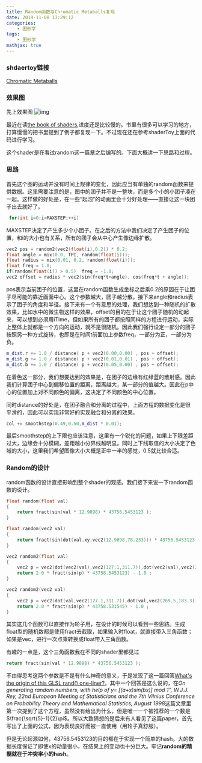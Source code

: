 ```yaml
---
title: Random函数与Chromatic Metaballs复现
date: 2019-11-08 17:29:12
categories:
    - 图形学
tags: 
    - 图形学
mathjax: true
---
```


### shdaertoy链接
[Chromatic Metaballs](https://www.shadertoy.com/view/MdjczK)

### 效果图
先上效果图
![img](https://s2.ax1x.com/2019/11/09/MeMDXQ.md.gif)


最近在读[the book of shaders](https://thebookofshaders.com/),进度还是比较慢的。书里有很多可以学习的地方，打算慢慢的把书里提到了例子都复现一下。不过现在还在参考shaderToy上面的代码进行学习。

这个shader是在看过random这一篇章之后编写的。下面大概讲一下思路和过程。
<!--more-->
### 思路
首先这个图的运动并没有时间上规律的变化，因此应当有单独的random函数来提供数据。这里需要注意的是，图中的团子并不是一整块，而是多个小的小团子凑在一起。这样做的好处是，在一些“起泡”的动画里会十分好处理——直接让这一块团子出去就好了。

```c++
 for(int i=0;i<MAXSTEP;++i)
 ```

 MAXSTEP决定了产生多少个小团子。在之后的方法中我们决定了产生团子的位置，和i的大小也有关系，所有的团子会从中心产生像边缘扩散。

 ```c++
vec2 pos = random2(vec2(float(i),0.2)) * 0.2;
float angle = mix(0.0, TPI, random(float(i)));
float radius = mix(0.01, 0.2, random(float(i)));
float freq = 1.0;
if(random(float(i)) > 0.5)	freq = -1.0;
vec2 offset = radius * vec2(sin(freq*t+angle), cos(freq*t + angle));
```
pos表示当前团子的位置，这里在random函数生成坐标之后乘0.2的原因在于让团子尽可能的靠近画面中心。这个参数越大，团子越分散。接下来angle和radius表示了团子的角度和半径。接下来有一个有意思的处理，我们想达到一种随机的扩散效果，比如水中的微生物这样的效果，offset的目的在于让这个团子随机的动起来，可以想到必须用iTime，但如果所有的团子都按照同样的方程进行运动，实际上整体上就都是一个方向的运动，就不是很随机。因此我们强行设定一部分的团子按照另一种方式旋转，也即是在时间t前面加上参数freq，一部分为正，一部分为负。

```c++
m_dist.r += 1.0 / distance( p + vec2(0.00,0.00) , pos + offset);
m_dist.g += 1.0 / distance( p + vec2(0.01,0.01) , pos + offset);
m_dist.b += 1.0 / distance( p + vec2(0.05,0.00) , pos + offset);
```

在着色这一部分，我们想要达到的效果是，在团子的边缘有红绿蓝的散射感。因此我们计算团子中心到偏移位置的距离，距离越大，某一部分的值越大。因此在p中心的位置加上对不同颜色的偏离，这决定了不同颜色的中心位置。

同时distance的好处是，在团子融合和分离的过程中，上面方程的数据变化是很平滑的，因此可以实现非常好的实现融合和分离的效果。

```c++
col += smoothstep(0.49,0.50,m_dist * 0.01);
```
最后smoothstep的上下限也应该注意，这里有一个锐化的问题，如果上下限差距过大，边缘会十分模糊，差距越小分界线越明显。同时上下线取值的大小决定了色域的大小，这里我们希望图像大小大概是正中一半的感觉，0.5就比较合适。

### Random的设计
random函数的设计直接影响到整个shader的观感。我们接下来说一下random函数的设计。

```c++
float random(float val)
{
	return fract(sin(val * 12.9898) * 43756.5453123 );
}

float random(vec2 val)
{
	return fract(sin(dot(val.xy,vec2(12.9898,78.233))) * 43756.5453123 );
}

vec2 random2(float val)
{
	vec2 p = vec2(dot(vec2(val),vec2(127.1,311.7)),dot(vec2(val),vec2(269.5,183.3)) );
    return 2.0 * fract(sin(p) * 43758.5453123) - 1.0 ;
}

vec2 random2(vec2 val)
{
	vec2 p = vec2(dot(val,vec2(127.1,311.7)),dot(val,vec2(269.5,183.3)) );
    return 2.0 * fract(sin(p) * 43758.531545) - 1.0 ;
}
```
其实这几个函数可以直接作为轮子用，在设计的时候可以看到一些思路。生成float型的随机数都是使用fract去截取，如果输入时float，就直接带入三角函数；如果是vec，进行一次点乘转换成float带入三角函数。

有趣的一点是，这个三角函数我在不同的shader里都见过
```c++
return fract(sin(val * 12.9898) * 43756.5453123 );
```
不由得思考这两个参数是不是有什么神奇的意义，于是发现了这一篇回答[What's the origin of this GLSL rand() one-liner?](https://stackoverflow.com/questions/12964279/whats-the-origin-of-this-glsl-rand-one-liner)。其中一个回答是这么说的，在*On generating random numbers, with help of y= [(a+x)sin(bx)] mod 1", W.J.J. Rey, 22nd European Meeting of Statisticians and the 7th Vilnius Conference on Probability Theory and Mathematical Statistics, August 1998*这篇文章里第一次提到了这个方程，虽然没有给出为什么，但是唯一一个被推荐的一个数是$\frac{\sqrt{5}-1}{2}\pi$。所以大致猜想的是后来有人看见了这篇paper，首先写出了上面的公式，因为表现良好而被一直使用（用轮子真舒服）。

但是无论起源如何，43756.5453123的目的都在于实现一个简单的hash。大的数据长度保证了即使x的动量很小，在结果上的变动也十分巨大。牢记**random的精髓就在于冲突率小的hash**。
